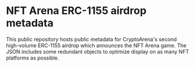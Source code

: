 # NFT Arena ERC-1155 airdrop metadata
This public repository hosts public metadata for CryptoArena's second high-volume ERC-1155 airdrop which announces the NFT Arena game. The JSON includes some redundant objects to optimize display on as many NFT platforms as possible.
